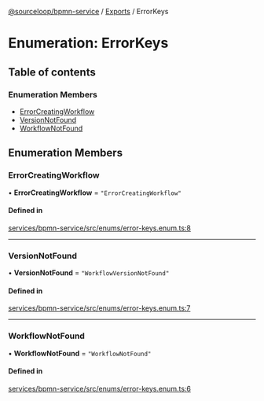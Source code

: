 [@sourceloop/bpmn-service](../README.md) / [Exports](../modules.md) / ErrorKeys

# Enumeration: ErrorKeys

## Table of contents

### Enumeration Members

- [ErrorCreatingWorkflow](ErrorKeys.md#errorcreatingworkflow)
- [VersionNotFound](ErrorKeys.md#versionnotfound)
- [WorkflowNotFound](ErrorKeys.md#workflownotfound)

## Enumeration Members

### ErrorCreatingWorkflow

• **ErrorCreatingWorkflow** = ``"ErrorCreatingWorkflow"``

#### Defined in

[services/bpmn-service/src/enums/error-keys.enum.ts:8](https://github.com/sourcefuse/loopback4-microservice-catalog/blob/00e854d46/services/bpmn-service/src/enums/error-keys.enum.ts#L8)

___

### VersionNotFound

• **VersionNotFound** = ``"WorkflowVersionNotFound"``

#### Defined in

[services/bpmn-service/src/enums/error-keys.enum.ts:7](https://github.com/sourcefuse/loopback4-microservice-catalog/blob/00e854d46/services/bpmn-service/src/enums/error-keys.enum.ts#L7)

___

### WorkflowNotFound

• **WorkflowNotFound** = ``"WorkflowNotFound"``

#### Defined in

[services/bpmn-service/src/enums/error-keys.enum.ts:6](https://github.com/sourcefuse/loopback4-microservice-catalog/blob/00e854d46/services/bpmn-service/src/enums/error-keys.enum.ts#L6)
